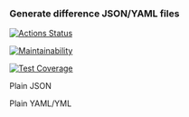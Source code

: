 ### Generate difference JSON/YAML files
[![Actions Status](https://github.com/AlexanderPotapkov/python-project-lvl2/workflows/hexlet-check/badge.svg)](https://github.com/AlexanderPotapkov/python-project-lvl2/actions)

[![Maintainability](https://api.codeclimate.com/v1/badges/2cbbc8cb7a04654b7223/maintainability)](https://codeclimate.com/github/AlexanderPotapkov/python-project-lvl2/maintainability)

[![Test Coverage](https://api.codeclimate.com/v1/badges/2cbbc8cb7a04654b7223/test_coverage)](https://codeclimate.com/github/AlexanderPotapkov/python-project-lvl2/test_coverage)

Plain JSON


Plain YAML/YML
